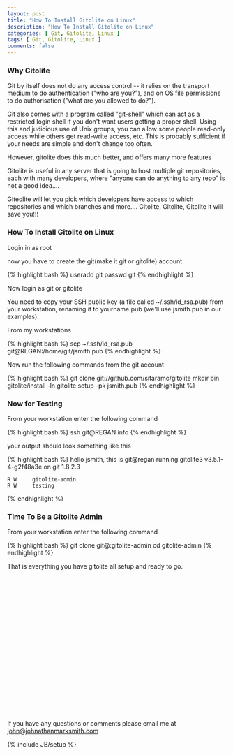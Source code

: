 ```yaml
---
layout: post
title: "How To Install Gitolite on Linux"
description: "How To Install Gitolite on Linux"
categories: [ Git, Gitolite, Linux ]
tags: [ Git, Gitolite, Linux ]
comments: false
---
```


### Why Gitolite

Git by itself does not do any access control -- it relies on the transport medium to do authentication ("who are you?"), and on OS file permissions to do authorisation ("what are you allowed to do?").

Git also comes with a program called "git-shell" which can act as a restricted login shell if you don't want users getting a proper shell. Using this and judicious use of Unix groups, you can allow some people read-only access while others get read-write access, etc. This is probably sufficient if your needs are simple and don't change too often.

However, gitolite does this much better, and offers many more features

Gitolite is useful in any server that is going to host multiple git repositories, each with many developers, where "anyone can do anything to any repo" is not a good idea....

Giteolite will let you pick which developers have access to which repositories and which branches and more.... Gitolite, Gitolite, Gitolite it will save you!!!


### How To Install Gitolite on Linux

Login in as root

now you have to create the git(make it git or gitolite) account

{% highlight bash %}
    useradd git
    passwd git
{% endhighlight %}

Now login as git or gitolite

You need to copy your SSH public key (a file called ~/.ssh/id_rsa.pub) from your workstation, renaming it to yourname.pub (we'll use jsmith.pub in our examples).

From my workstations

{% highlight bash %}
   scp ~/.ssh/id_rsa.pub git@REGAN:/home/git/jsmith.pub 
{% endhighlight %}

Now run the following commands from the git account

{% highlight bash %}
   git clone git://github.com/sitaramc/gitolite
   mkdir bin
   gitolite/install -ln
   gitolite setup -pk jsmith.pub
{% endhighlight %}

### Now for Testing

From your workstation enter the following command

{% highlight bash %}
   ssh git@REGAN info
{% endhighlight %}

your output should look something like this

{% highlight bash %}
   hello jsmith, this is git@regan running gitolite3 v3.5.1-4-g2f48a3e on git 1.8.2.3

    R W		gitolite-admin
    R W		testing
{% endhighlight %}

### Time To Be a Gitolite Admin

From your workstation enter the following command

{% highlight bash %}
   git clone git@<server>:gitolite-admin
   cd gitolite-admin
{% endhighlight %}

That is everything you have gitolite all setup and ready to go.

<object width="420" height="315"><param name="movie" value="http://www.youtube.com/v/7ZnSjIJoook?hl=en_US&amp;version=3"></param><param name="allowFullScreen" value="true"></param><param name="allowscriptaccess" value="always"></param><embed src="http://www.youtube.com/v/7ZnSjIJoook?hl=en_US&amp;version=3" type="application/x-shockwave-flash" width="420" height="315" allowscriptaccess="always" allowfullscreen="true"></embed></object>


If you have any questions or comments please email me at <a href="mailto:john@johnathanmarksmith.com">john@johnathanmarksmith.com</a>

{% include JB/setup %}
